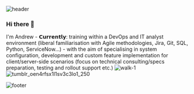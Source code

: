 ![header](https://capsule-render.vercel.app/api?type=wave&color=gradient&height=270&section=headerr&text=Welcome%20to%20Andrew%20Rowe's%20GitHub&fontSize=25)

### Hi there 👋
I'm Andrew -  𝗖𝘂𝗿𝗿𝗲𝗻𝘁𝗹𝘆: training within a DevOps and IT analyst environment (liberal familiarisation with Agile methodologies, Jira, Git, SQL, Python, ServiceNow...) - with the aim of specialising in system configuration, development and custom feature implementation for client/server-side scenarios (focus on technical consulting/specs preparation, testing and rollout support etc.) 
![walk-1](https://user-images.githubusercontent.com/97597415/150378741-6f2d510b-ffc6-425e-9120-b77038088530.gif)![tumblr_oen4rfsx1l1sv3c3lo1_250](https://user-images.githubusercontent.com/97597415/150394719-cbcacc92-8af2-4b19-b121-5ddab13b7dec.gif)


![footer](https://capsule-render.vercel.app/api?type=wave&color=gradient&height=230&section=footer&text=@rowemeister83&fontSize=22.5)

